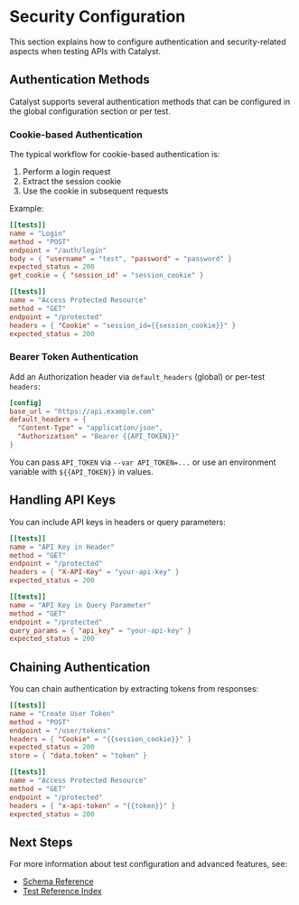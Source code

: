 # Security Configuration

This section explains how to configure authentication and security-related aspects when testing APIs with Catalyst.

## Authentication Methods

Catalyst supports several authentication methods that can be configured in the global configuration section or per test.

### Cookie-based Authentication

The typical workflow for cookie-based authentication is:

1. Perform a login request
2. Extract the session cookie
3. Use the cookie in subsequent requests

Example:

```toml
[[tests]]
name = "Login"
method = "POST"
endpoint = "/auth/login"
body = { "username" = "test", "password" = "password" }
expected_status = 200
get_cookie = { "session_id" = "session_cookie" }

[[tests]]
name = "Access Protected Resource"
method = "GET"
endpoint = "/protected"
headers = { "Cookie" = "session_id={{session_cookie}}" }
expected_status = 200
```

### Bearer Token Authentication

Add an Authorization header via `default_headers` (global) or per-test `headers`:

```toml
[config]
base_url = "https://api.example.com"
default_headers = { 
  "Content-Type" = "application/json",
  "Authorization" = "Bearer {{API_TOKEN}}" 
}
```

You can pass `API_TOKEN` via `--var API_TOKEN=...` or use an environment variable with `${{API_TOKEN}}` in values.

## Handling API Keys

You can include API keys in headers or query parameters:

```toml
[[tests]]
name = "API Key in Header"
method = "GET"
endpoint = "/protected"
headers = { "X-API-Key" = "your-api-key" }
expected_status = 200

[[tests]]
name = "API Key in Query Parameter"
method = "GET"
endpoint = "/protected"
query_params = { "api_key" = "your-api-key" }
expected_status = 200
```

## Chaining Authentication

You can chain authentication by extracting tokens from responses:

```toml
[[tests]]
name = "Create User Token"
method = "POST"
endpoint = "/user/tokens"
headers = { "Cookie" = "{{session_cookie}}" }
expected_status = 200
store = { "data.token" = "token" }

[[tests]]
name = "Access Protected Resource"
method = "GET"
endpoint = "/protected"
headers = { "x-api-token" = "{{token}}" }
expected_status = 200
```

## Next Steps

For more information about test configuration and advanced features, see:

- [Schema Reference](../reference/schema.md)
- [Test Reference Index](../reference/references.md)
